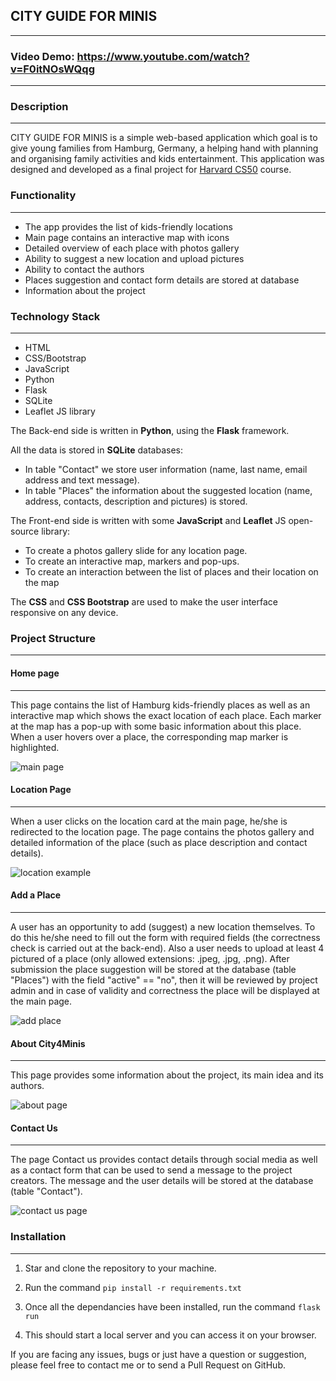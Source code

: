 ## CITY GUIDE FOR MINIS
___

### Video Demo:  <https://www.youtube.com/watch?v=F0itNOsWQqg>
___

### Description
___
CITY GUIDE FOR MINIS is a simple web-based application which goal is to give young families from Hamburg, Germany, a helping hand with planning and organising family activities and kids entertainment. 
This application was designed and developed as a final project for [Harvard CS50](https://cs50.harvard.edu/x/2022/) course. 
 

### Functionality
___

+ The app provides the list of kids-friendly locations 
+ Main page contains an interactive map with icons
+ Detailed overview of each place with photos gallery
+ Ability to suggest a new location and upload pictures
+ Ability to contact the authors 
+ Places suggestion and contact form details are stored at database
+ Information about the project



### Technology Stack
___
* HTML
* CSS/Bootstrap
* JavaScript
* Python
* Flask 
* SQLite
* Leaflet JS library

The Back-end side is written in **Python**, using the **Flask** framework.

All the data is stored in **SQLite** databases:
* In table "Contact"  we store user information (name, last name, email address and text message).
* In table "Places" the information about the suggested location (name, address, contacts, description and pictures) is stored. 


The Front-end side is written with some **JavaScript** and **Leaflet** JS open-source library:
* To create a photos gallery slide for any location page.
* To create an interactive map, markers and pop-ups. 
* To create an interaction between the list of places and their location on the map


The **CSS** and **CSS Bootstrap** are used to make the user interface responsive on any device.

### Project Structure
___

#### Home page
___
This page contains the list of Hamburg kids-friendly places as well as an interactive map which shows the exact location of each place. 
Each marker at the map has a pop-up with some basic information about this place. When a user hovers over a place, the corresponding map marker is highlighted. 

![main page](https://i.ibb.co/rmPtg2H/main-page.png)

#### Location Page
___
When a user clicks on the location card at the main page, he/she is redirected to the location page. The page contains the photos gallery and detailed information of the place (such as place description and contact details).

![location example](https://i.ibb.co/rmH8QY0/location-example.png)

#### Add a Place
___
A user has an opportunity to add (suggest) a new location themselves. To do this he/she need to fill out the form with required fields (the correctness check is carried out at the back-end). Also a user needs to upload at least 4 pictured of a place (only allowed extensions: .jpeg, .jpg, .png). After submission the place suggestion will be stored at the database (table "Places") with the field "active" == "no", then it will be reviewed by project admin and in case of validity and correctness the place will be displayed at the main page.

![add place](https://i.ibb.co/N1sC41P/add-place.png)
#### About City4Minis
___
This page provides some information about the project, its main idea and its authors.

![about page](https://i.ibb.co/KVWHhKY/about.png)

#### Contact Us
___
The page Contact us provides contact details through social media as well as a contact form that can be used to send a message to the project creators. The message and the user details will be stored at the database (table "Contact").

![contact us page](https://i.ibb.co/825WFwS/contact-us.png)

### Installation
___

1. Star and clone the repository to your machine.

2. Run the command ```pip install -r requirements.txt```

3. Once all the dependancies have been installed, run the command ```flask run```

4. This should start a local server and you can access it on your browser.

If you are facing any issues, bugs or just have a question or suggestion, please feel free to contact me or to send a Pull Request on GitHub.

